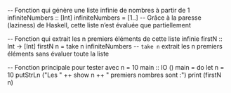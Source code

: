 -- Fonction qui génère une liste infinie de nombres à partir de 1
infiniteNumbers :: [Int]
infiniteNumbers = [1..]
-- Grâce à la paresse (laziness) de Haskell, cette liste n’est évaluée que partiellement

-- Fonction qui extrait les n premiers éléments de cette liste infinie
firstN :: Int -> [Int]
firstN n = take n infiniteNumbers
-- `take n` extrait les n premiers éléments sans évaluer toute la liste

-- Fonction principale pour tester avec n = 10
main :: IO ()
main = do
    let n = 10
    putStrLn ("Les " ++ show n ++ " premiers nombres sont :")
    print (firstN n)